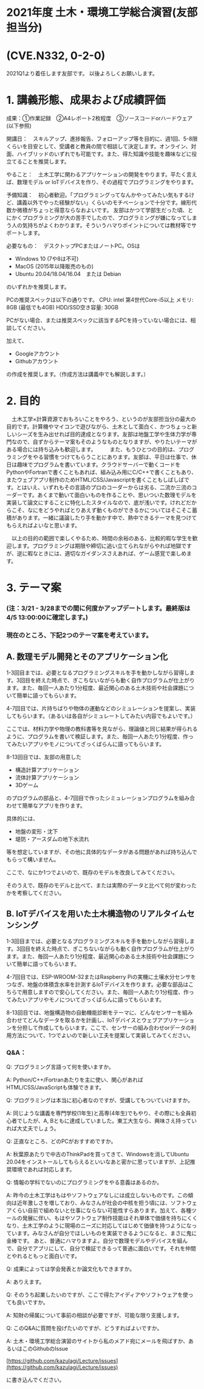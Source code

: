 # 2021年度 土木・環境工学総合演習(友部担当分) 
# (CVE.N332, 0-2-0)

2021Q1より着任します友部です。
以後よろしくお願いします。

# 1. 講義形態、成果および成績評価

成果：①作業記録　②A4レポート2枚程度　③ソースコードorハードウェア(以下参照)

開講日：　スキルアップ、進捗報告、フォローアップ等を目的に、週1回、5-8限くらいを目安として、受講者と教員の間で相談して決定します。オンライン、対面、ハイブリッドのいずれでも可能です。また、得た知識や技能を趣味などに役立てることを推奨します。

やること：　土木工学に関わるアプリケーションの開発をやります。平たく言えば、数理モデル or IoTデバイスを作り、その過程でプログラミングをやります。

予備知識：　初心者歓迎。「プログラミングってなんかやってみたい気もするけど、講義以外でやった経験がない」くらいのモチベーションで十分です。線形代数か微積がちょっと得意ならなおよいです。
友部はかつて学部生だった頃、とにかくプログラミングが大の苦手でしたので、プログラミングが嫌になってしまう人の気持ちがよくわかります。そういうハマりポイントについては教材等でサポートします。


必要なもの：　デスクトップPCまたはノートPC。OSは

- Windows 10 (7や8は不可)
- MacOS (2015年以降販売のもの)
- Ubuntu 20.04/18.04/16.04　または Debian

のいずれかを推奨します。


PCの推奨スペックは以下の通りです。
CPU: intel 第4世代Core-i5以上
メモリ: 8GB (最低でも4GB)
HDD/SSD空き容量: 30GB


PCがない場合、または推奨スペックに該当するPCを持っていない場合には、相談してください。


加えて、

- Googleアカウント
- Githubアカウント

の作成を推奨します。（作成方法は講義中でも解説します。）

# 2. 目的

　土木工学×計算資源でおもろいことをやろう、というのが友部担当分の最大の目的です。計算機やマイコンで遊びながら、土木として面白く、かつちょっと新しいシーズを生み出せれば目的達成となります。友部は地盤工学や生体力学が専門なので、自ずからテーマ案もそのようなものとなりますが、やりたいテーマがある場合には持ち込みも歓迎します。
　
　また、もうひとつの目的は、プログラミングをやる習慣をつけてもらうことにあります。友部は、平日は仕事で、休日は趣味でプログラムを書いています。クラウドサーバーで動くコードをPythonやFortranで書くこともあれば、組み込み用にC/C++で書くこともあり、またウェブアプリ制作のためHTML/CSS/Javascriptを書くこともしばしばです。とはいえ、いずれもその言語のプロのコーダーからは劣る、二流か三流のコーダーです。あくまで動いて面白いものを作ることや、思いついた数理モデルを実装して論文にすることに特化したスタイルなので、底が浅いです。けれどだからこそ、なにをどうやればとりあえず動くものができるかについてはそこそこ蓄積があります。一緒に議論したり手を動かす中で、熱中できるテーマを見つけてもらえればよいなと思います。

　以上の目的の範囲で楽しくやるため、時間の余裕のある、比較的暇な学生を歓迎します。プログラミングは期限や締切に追い立てられながらやれば地獄ですが、逆に暇なときには、適切なガイダンスさえあれば、ゲーム感覚で楽しめます。


# 3. テーマ案

### (注：3/21 - 3/28までの間に何度かアップデートします。最終版は4/5 13:00:00に確定します。)

### 現在のところ、下記2つのテーマ案を考えています。


## A. 数理モデル開発とそのアプリケーション化

1-3回目までは、必要となるプログラミングスキルを手を動かしながら習得します。3回目を終えた時点で、ぎこちないながらも動く自作プログラムが仕上がります。また、毎回一人あたり1分程度、最近関心のある土木技術や社会課題について簡単に語ってもらいます。

4-7回目では、片持ちばりや物体の運動などのシミュレーションを提案し、実装してもらいます。（あるいは各自がシミュレートしてみたい内容でもよいです。）

ここでは、材料力学や物理の教科書等を見ながら、理論値と同じ結果が得られるように、プログラムを書いて検証します。また、毎回一人あたり1分程度、作ってみたいアプリやモノについてざっくばらんに語ってもらいます。

8-13回目では、友部の用意した

- 構造計算アプリケーション
- 流体計算アプリケーション
- 3Dゲーム

のプログラムの部品と、4-7回目で作ったシミュレーションプログラムを組み合わせて簡単なアプリを作ります。

具体的には、

- 地盤の変形・沈下
- 堤防・アースダムの地下水流れ

等を想定していますが、その他に具体的なデータがある問題があれば持ち込んでもらって構いません。

ここで、なにか1つでよいので、既存のモデルを改良してみてください。

そのうえで、既存のモデルと比べて、または実際のデータと比べて何が変わったかを考察してください。


## B. IoTデバイスを用いた土木構造物のリアルタイムセンシング

1-3回目までは、必要となるプログラミングスキルを手を動かしながら習得します。3回目を終えた時点で、ぎこちないながらも動く自作プログラムが仕上がります。また、毎回一人あたり1分程度、最近関心のある土木技術や社会課題について簡単に語ってもらいます。

4-7回目では、ESP-WROOM-32またはRaspberry Piの実機に土壌水分センサをつなぎ、地盤の体積含水率を計測するIoTデバイスを作ります。必要な部品はこちらで用意しますので安心してください。また、毎回一人あたり1分程度、作ってみたいアプリやモノについてざっくばらんに語ってもらいます。

8-13回目では、地盤構造物の自動機能診断をテーマに、どんなセンサーを組み合わせてどんなデータを取るかを計画し、IoTデバイスとウェブアプリケーションを分担して作成してもらいます。ここで、センサーの組み合わせorデータの利用方法について、1つでよいので新しい工夫を提案して実装してみてください。


### Q&A：


Q: プログラミング言語って何を使いますか。

A: Python/C++/Fortranあたりを主に使い、関心があればHTML/CSS/JavaScriptも体験できます。


Q: プログラミングは本当に初心者なのですが、受講してもついていけますか。

A: 同じような講義を専門学校(1年生)と高専(4年生)でもやり、その際にも全員初心者でしたが、A, Bともに達成していました。東工大生なら、興味さえ持っていれば大丈夫でしょう。


Q: 正直なところ、どのPCがおすすめですか。

A: 秋葉原あたりで中古のThinkPadを買ってきて、Windowsを消してUbuntu 20.04をインストールしてもらえるといいなあと密かに思っていますが、上記推奨環境であれば対応します。


Q: 情報の学科でないのにプログラミングをやる意義はあるのか。

A: 昨今の土木工学はもはやソフトウェアなしには成立しないものです。この傾向は近年激しさを増しており、みなさんが社会の中核を担う頃には、ソフトウェアくらい自前で組めないと仕事にならない可能性すらあります。加えて、各種ツールの発展に伴い、もはやソフトウェア制作技能はそれ単体で価値を持ちにくくなり、土木工学のように現場のニーズに対応してはじめて価値を持つようになっています。みなさんが自分でほしいものを実装できるようになると、まさに鬼に金棒です。
あと、普通にハマりますよ。自分で数理モデルやデバイスを組んで、自分でアプリにして、自分で検証できるって普通に面白いです。それを仲間とやれるともっと面白いです。

Q: 成果によっては学会発表とか論文化もできますか。

A: ありえます。

Q: そのうち起業したいのですが、ここで得たアイディアやソフトウェアを使っても良いですか。

A: 知財の帰属について事前の相談が必要ですが、可能な限り支援します。


Q: このQ&Aに質問を投げたいのですが、どうすればよいですか。

A: 土木・環境工学総合演習のサイトから私のメアド宛にメールを飛ばすか、あるいはこのGithubのIssue

[https://github.com/kazulagi/Lecture/issues](https://github.com/kazulagi/Lecture/issues)

に書き込んでください。







